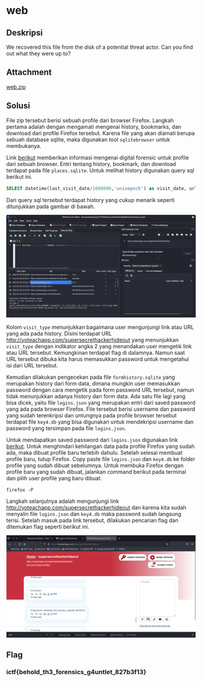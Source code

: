 # web

## Deskripsi
We recovered this file from the disk of a potential threat actor. Can you find out what they were up to?

## Attachment
[web.zip](./Challenge/web.zip)

## Solusi
File zip tersebut berisi sebuah profile dari browser Firefox.
Langkah pertama adalah dengan mengamati mengenai history, bookmarks, dan download dari profile Firefox tersebut. Karena file yang akan diamati berupa sebuah database sqlite, maka digunakan tool `sqlitebrowser` untuk membukanya.

Link [berikut](https://book.hacktricks.xyz/generic-methodologies-and-resources/basic-forensic-methodology/specific-software-file-type-tricks/browser-artifacts) memberikan informasi mengenai digital forensic untuk profile dari sebuah browser.
Entri tentang history, bookmark, dan download terdapat pada file `places.sqlite`. Untuk melihat history digunakan query sql berikut ini.

```sql
SELECT datetime(last_visit_date/1000000,'unixepoch') as visit_date, url, title, visit_count, visit_type FROM moz_places,moz_historyvisits WHERE moz_places.id = moz_historyvisits.place_id;
```

Dari query sql tersebut terdapat history yang cukup menarik seperti ditunjukkan pada gambar di bawah.

![Suspicious history](./1.png)

Kolom `visit_type` menunjukkan bagaimana user mengunjungi link atau URL yang ada pada history. Disini terdapat URL http://yoteachapp.com/supersecrethackerhideout yang menunjukkan `visit_type` dengan indikator angka 2 yang menandakan user mengetik link atau URL tersebut. Kemungkinan terdapat flag di dalamnya.
Namun saat URL tersebut dibuka kita harus memasukkan password untuk mengetahui isi dari URL tersebut.

Kemudian dilakukan pengecekan pada file `formhistory.sqlite` yang merupakan history dari form data, dimana mungkin user memasukkan password dengan cara mengetik pada form password URL tersebut, namun tidak menunjukkan adanya history dari form data.
Ada satu file lagi yang bisa dicek, yaitu file `logins.json` yang merupakan entri dari saved password yang ada pada browser Firefox. File tersebut berisi username dan password yang sudah terenkripsi dan untungnya pada profile browser tersebut terdapat file `key4.db` yang bisa digunakan untuk mendekripsi username dan password yang tersimpan pada file `logins.json`.

Untuk mendapatkan saved password dari `logins.json` digunakan link [berikut](hhttps://support.mozilla.org/en-US/kb/recovering-important-data-from-an-old-profile#).
Untuk menghindari kehilangan data pada profile Firefox yang sudah ada, maka dibuat profile baru terlebih dahulu.
Setelah selesai membuat profile baru, tutup Firefox. Copy paste file `logins.json` dan `key4.db` ke folder profile yang sudah dibuat sebelumnya.
Untuk membuka Firefox dengan profile baru yang sudah dibuat, jalankan command berikut pada terminal dan pilih user profile yang baru dibuat.

```
firefox -P
```

Langkah selanjutnya adalah mengunjungi link http://yoteachapp.com/supersecrethackerhideout dan karena kita sudah menyalin file `logins.json` dan `key4.db` maka password sudah langsung terisi.
Setelah masuk pada link tersebut, dilakukan pencarian flag dan ditemukan flag seperti berikut ini.

![Flag](./flag.png)

## Flag
### ictf{behold_th3_forensics_g4untlet_827b3f13}

